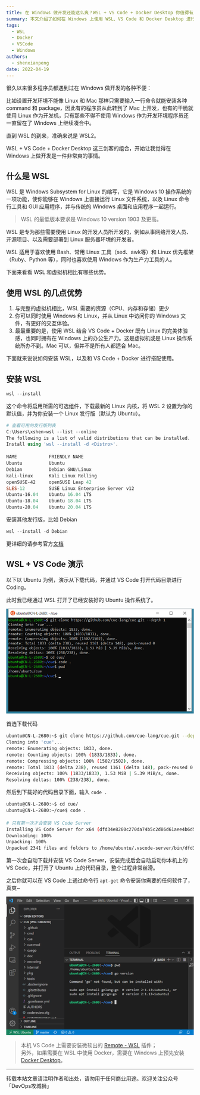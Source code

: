 ```yaml
---
title: 在 Windows 做开发还能这么爽？WSL + VS Code + Docker Desktop 你值得有用
summary: 本文介绍了如何在 Windows 上使用 WSL、VS Code 和 Docker Desktop 进行开发，提供了安装和配置的详细步骤，以及使用这些工具的优势和体验。
tags:
  - WSL
  - Docker
  - VSCode
  - Windows
authors:
  - shenxianpeng
date: 2022-04-19
---
```


很久以来很多程序员都遇到过在 Windows 做开发的各种不便：

比如设置开发环境不能像 Linux 和 Mac 那样只需要输入一行命令就能安装各种 command 和 package，因此有的程序员从此转到了 Mac 上开发，也有的干脆就使用 Linux 作为开发机，只有那些不得不使用 Windows 作为开发环境程序员还一直留在了 Windows 上继续凑合中。

直到 WSL 的到来，准确来说是 WSL2。

WSL + VS Code + Docker Desktop 这三剑客的组合，开始让我觉得在 Windows 上做开发是一件非常爽的事情。

## 什么是 WSL

WSL 是 Windows Subsystem for Linux 的缩写，它是 Windows 10 操作系统的一项功能，使你能够在 Windows 上直接运行 Linux 文件系统，以及 Linux 命令行工具和 GUI 应用程序，并与传统的 Windows 桌面和应用程序一起运行。

> WSL 的最低版本要求是 Windows 10 version 1903 及更高。

WSL 是专为那些需要使用 Linux 的开发人员所开发的，例如从事网络开发人员、开源项目、以及需要部署到 Linux 服务器环境的开发者。

WSL 适用于喜欢使用 Bash、常用 Linux 工具（sed、awk等）和 Linux 优先框架（Ruby、Python 等），同时也喜欢使用 Windows 作为生产力工具的人。

下面来看看 WSL 和虚拟机相比有哪些优势。



## 使用 WSL 的几点优势

1. 与完整的虚拟机相比，WSL 需要的资源（CPU、内存和存储）更少
2. 你可以同时使用 Windows 和 Linux，并从 Linux 中访问你的 Windows 文件，有更好的交互体验。
3. 最最重要的是，使用 WSL 结合 VS Code + Docker 既有 Linux 的完美体验感，也同时拥有在 Windows 上的办公生产力。这是虚拟机或是 Linux 操作系统所办不到。Mac 可以，但并不是所有人都适合 Mac。

下面就来说说如何安装 WSL，以及和 VS Code + Docker 进行搭配使用。

## 安装 WSL

```powershell
wsl --install
```

这个命令将启用所需的可选组件，下载最新的 Linux 内核，将 WSL 2 设置为你的默认值，并为你安装一个 Linux 发行版（默认为 Ubuntu）。

```powershell
# 查看可用的发行版列表
C:\Users\xshen>wsl --list --online
The following is a list of valid distributions that can be installed.
Install using 'wsl --install -d <Distro>'.

NAME            FRIENDLY NAME
Ubuntu          Ubuntu
Debian          Debian GNU/Linux
kali-linux      Kali Linux Rolling
openSUSE-42     openSUSE Leap 42
SLES-12         SUSE Linux Enterprise Server v12
Ubuntu-16.04    Ubuntu 16.04 LTS
Ubuntu-18.04    Ubuntu 18.04 LTS
Ubuntu-20.04    Ubuntu 20.04 LTS
```

安装其他发行版，比如 Debian

```powershell
wsl --install -d Debian
```

更详细的请参考官方[文档](https://docs.microsoft.com/en-us/windows/install)

## WSL + VS Code 演示

以下以 Ubuntu 为例，演示从下载代码，并通过 VS Code 打开代码目录进行 Coding。

此时我已经通过 WSL 打开了已经安装好的 Ubuntu 操作系统了。

![ubuntu](ubuntu.png)

首选下载代码

```bash
ubuntu@CN-L-2680:~$ git clone https://github.com/cue-lang/cue.git --depth 1
Cloning into 'cue'...
remote: Enumerating objects: 1833, done.
remote: Counting objects: 100% (1833/1833), done.
remote: Compressing objects: 100% (1502/1502), done.
remote: Total 1833 (delta 238), reused 1161 (delta 148), pack-reused 0
Receiving objects: 100% (1833/1833), 1.53 MiB | 5.39 MiB/s, done.
Resolving deltas: 100% (238/238), done.
```

然后到下载好的代码目录下面，输入 `code .`

```bash
ubuntu@CN-L-2680:~$ cd cue/
ubuntu@CN-L-2680:~/cue$ code .

# 只有第一次才会安装 VS Code Server
Installing VS Code Server for x64 (dfd34e8260c270da74b5c2d86d61aee4b6d56977)
Downloading: 100%
Unpacking: 100%
Unpacked 2341 files and folders to /home/ubuntu/.vscode-server/bin/dfd34e8260c270da74b5c2d86d61aee4b6d56977.
```

第一次会自动下载并安装 VS Code Server，安装完成后会自动启动你本机上的 VS Code，并打开了 Ubuntu 上的代码目录，整个过程非常丝滑。

之后你就可以在 VS Code 上通过命令行 `apt-get` 命令安装你需要的任何软件了，真爽~

![vscode](vscode.png)

> 本机 VS Code 上需要安装微软出的 [Remote - WSL](https://marketplace.visualstudio.com/items?itemName=ms-vscode-remote.remote-wsl) 插件；\
> 另外，如果需要在 WSL 中使用 Docker，需要在 Windows 上预先安装 [Docker Desktop](https://www.docker.com/products/docker-desktop/)。

---

转载本站文章请注明作者和出处，请勿用于任何商业用途。欢迎关注公众号「DevOps攻城狮」
